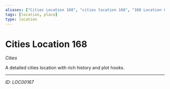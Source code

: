 ```yaml
---
aliases: ["Cities Location 168", "cities location 168", "168 Location Cities"]
tags: [location, place]
type: location
---
```


# Cities Location 168

*Cities*

A detailed cities location with rich history and plot hooks.

---
*ID: LOC00167*